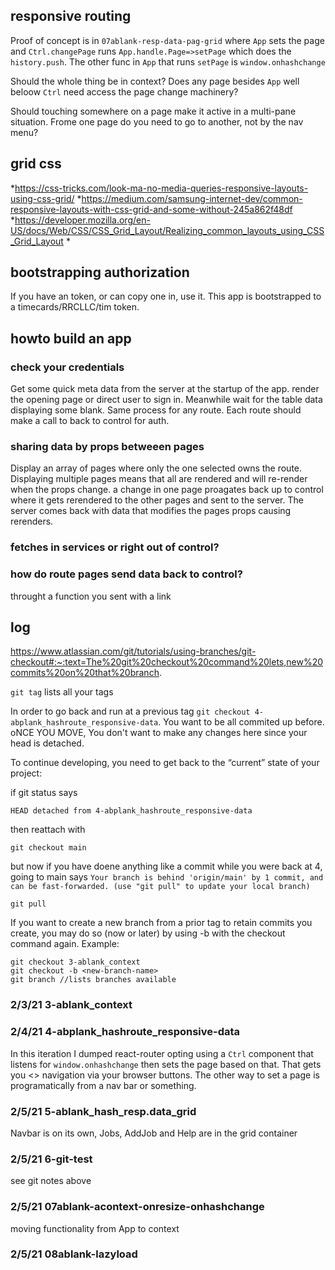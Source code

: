
## responsive routing
Proof of concept is in `07ablank-resp-data-pag-grid` where `App`  sets the page and `Ctrl.changePage` runs `App.handle.Page=>setPage` which does the `history.push`. The other func in `App` that runs `setPage` is `window.onhashchange`

Should the whole thing be in context? Does any page besides `App` well beloow `Ctrl` need access the page change machinery?

Should touching somewhere on a page make it active in a multi-pane situation. Frome one page do you need to go to another, not by the nav menu?


## grid css
*https://css-tricks.com/look-ma-no-media-queries-responsive-layouts-using-css-grid/
*https://medium.com/samsung-internet-dev/common-responsive-layouts-with-css-grid-and-some-without-245a862f48df
*https://developer.mozilla.org/en-US/docs/Web/CSS/CSS_Grid_Layout/Realizing_common_layouts_using_CSS_Grid_Layout
*


## bootstrapping authorization
If you have an token, or can copy one in, use it. This app is bootstrapped to a timecards/RRCLLC/tim token.

## howto build an app

### check your credentials
Get some quick meta data  from the server at the startup of the app. render the opening page or direct user to sign in. Meanwhile wait for the table data displaying some blank. Same process for any route. Each route should make a call to back to control for auth.
### sharing data by props betweeen pages
Display an array of pages where only the one selected owns the route. Displaying multiple pages means that all are rendered and will re-render when the props change. a change in one page proagates back up to control where it gets rerendered to the other pages and sent to the server. The server comes back with data that modifies the pages props causing rerenders.
### fetches in services or right out of control? 
### how do route pages send data back to control?
throught a function you sent with a link 

## log
https://www.atlassian.com/git/tutorials/using-branches/git-checkout#:~:text=The%20git%20checkout%20command%20lets,new%20commits%20on%20that%20branch.

`git tag` lists all your tags

In order to go back and run at a previous tag `git checkout 4-abplank_hashroute_responsive-data`. You want to be all commited up before. oNCE YOU MOVE, You don't want to make any changes here since your head is detached. 

To continue developing, you need to get back to the “current” state of your project: 

if git status says 

    HEAD detached from 4-abplank_hashroute_responsive-data

then reattach with
 
    git checkout main

but now if you have doene anything like a commit while you were back at 4, going to main says `Your branch is behind 'origin/main' by 1 commit, and can be fast-forwarded. (use "git pull" to update your local branch)`

    git pull

If you want to create a new branch from a prior tag to retain commits you create, you may do so (now or later) by using -b with the checkout command again. Example:

    git checkout 3-ablank_context
    git checkout -b <new-branch-name>
    git branch //lists branches available

### 2/3/21 3-ablank_context
### 2/4/21 4-abplank_hashroute_responsive-data
In this iteration I dumped react-router opting using a `Ctrl` component that listens for `window.onhashchange` then sets the page based on that. That gets you <> navigation via your browser buttons. The other way to set a page is programatically from a nav bar or something.
### 2/5/21 5-ablank_hash_resp.data_grid
Navbar is on its own, Jobs, AddJob and Help are in the grid container
### 2/5/21 6-git-test
see git notes above
### 2/5/21 07ablank-acontext-onresize-onhashchange
moving functionality from App to context
### 2/5/21 08ablank-lazyload
